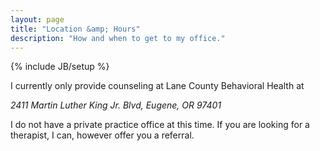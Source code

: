 ```yaml
---
layout: page
title: "Location &amp; Hours"
description: "How and when to get to my office."
---
```

{% include JB/setup %}

<p>I currently only provide counseling at Lane County Behavioral Health at <address>2411 Martin Luther King Jr. Blvd, Eugene, OR 97401</address></p>
<p>
I do not have a private practice office at this time. If you are looking for a therapist, I can, however offer you a referral. </p>

